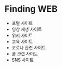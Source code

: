 <!--이 웹페이지는 사람들이 필요에 따라 이용하고 싶은 다른 웹들을 소개하는 웹페이지입니다-->
<!--종류를 어떻게 나눌까를 고민해봐야 함-->
<!--종류: - 1. 포털 사이트 (google, naver, daum, yahoo)
          - 2. 영상 재생 사이트 (youtube, netflix, watcha)
          - 3. 위키 사이트 (wikipedia, 나무위키)
          - 4. 교육 사이트 (엔트리, reading gate, EBS)
          - 5. 코로나 관련 사이트 (굿바이 코로나, 코로나바이러스감염증-19)
          - 6. 롤 관련 사이트 (lol.ps, op.gg, fow.kr)
          - 7. SNS 사이트 (facebook, instagram, twitter)
        -->

<!DOCTYPE html>
<html>
    <head>
        <meta charset="utf-8">
    </head>
    <body>
        <h1> Finding WEB </h1>
        <ul>
            <li>포털 사이트</li>
            <li>영상 재생 사이트</li>
            <li>위키 사이트</li>
            <li>교육 사이트</li>
            <li>코로나 관련 사이트</li>
            <li>롤 관련 사이트</li>
            <li>SNS 사이트</li>
        </ul>


</html>

